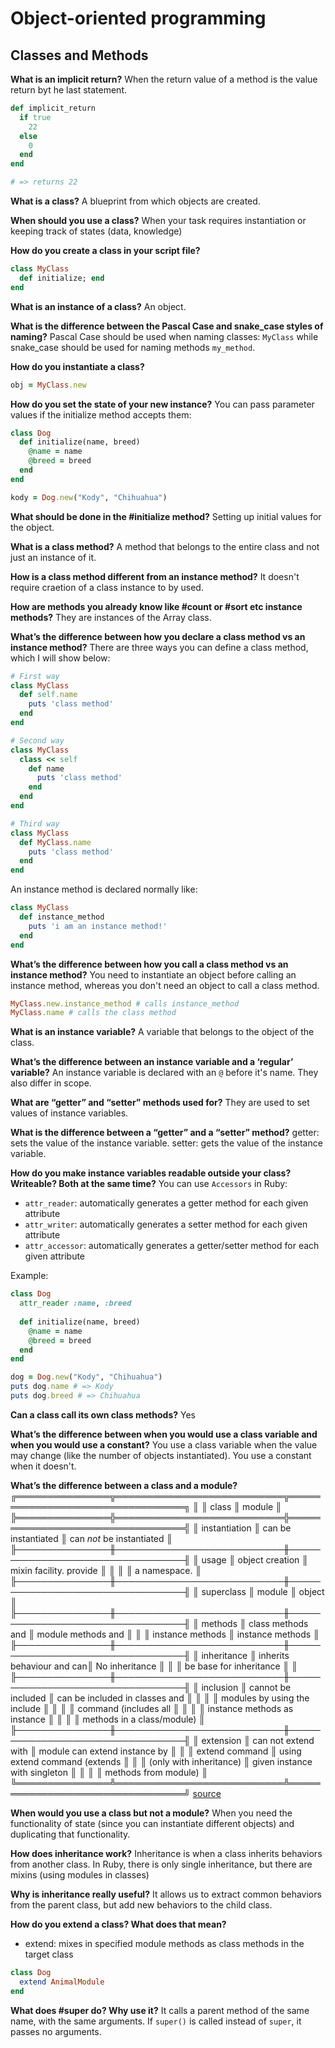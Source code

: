 # Object-oriented programming

## Classes and Methods
**What is an implicit return?**
When the return value of a method is the value return byt he last statement.
```ruby
def implicit_return
  if true
    22
  else
    0
  end
end

# => returns 22
```

**What is a class?**
A blueprint from which objects are created. 

**When should you use a class?**
When your task requires instantiation or keeping track of states (data, knowledge)

**How do you create a class in your script file?**
```ruby
class MyClass
  def initialize; end
end
```
**What is an instance of a class?**
An object.

**What is the difference between the Pascal Case and snake_case styles of naming?**
Pascal Case should be used when naming classes: `MyClass` while snake_case should be used for naming methods `my_method`.

**How do you instantiate a class?**
```ruby
obj = MyClass.new
```
**How do you set the state of your new instance?**
You can pass parameter values if the initialize method accepts them:
```ruby
class Dog
  def initialize(name, breed)
    @name = name
    @breed = breed
  end
end

kody = Dog.new("Kody", "Chihuahua")

```
**What should be done in the #initialize method?**
Setting up initial values for the object.

**What is a class method?**
A method that belongs to the entire class and not just an instance of it. 

**How is a class method different from an instance method?**
It doesn't require craetion of a class instance to by used. 

**How are methods you already know like #count or #sort etc instance methods?**
They are instances of the Array class. 

**What’s the difference between how you declare a class method vs an instance method?**
There are three ways you can define a class method, which I will show below:
```ruby
# First way
class MyClass
  def self.name
    puts 'class method'
  end
end

# Second way 
class MyClass
  class << self
    def name
      puts 'class method'
    end
  end
end

# Third way
class MyClass
  def MyClass.name
    puts 'class method'
  end
end

```
An instance method is declared normally like:
```ruby
class MyClass
  def instance_method
    puts 'i am an instance method!'
  end
end
```
**What’s the difference between how you call a class method vs an instance method?**
You need to instantiate an object before calling an instance method, whereas you don't need an object to call a class method.
```ruby
MyClass.new.instance_method # calls instance_method
MyClass.name # calls the class method
```
**What is an instance variable?**
A variable that belongs to the object of the class.

**What’s the difference between an instance variable and a ‘regular’ variable?**
An instance variable is declared with an `@` before it's name. They also differ in scope.

**What are “getter” and “setter” methods used for?**
They are used to set values of instance variables. 

**What is the difference between a “getter” and a “setter” method?**
getter: sets the value of the instance variable.
setter: gets the value of the instance variable.

**How do you make instance variables readable outside your class? Writeable? Both at the same time?**
You can use `Accessors` in Ruby:
- `attr_reader`: automatically generates a getter method for each given attribute
- `attr_writer`: automatically generates a setter method for each given attribute
- `attr_accessor`: automatically generates a getter/setter method for each given attribute

Example:
```ruby
class Dog
  attr_reader :name, :breed
  
  def initialize(name, breed)
    @name = name
    @breed = breed
  end
end

dog = Dog.new("Kody", "Chihuahua")
puts dog.name # => Kody
puts dog.breed # => Chihuahua
```

**Can a class call its own class methods?**
Yes

**What’s the difference between when you would use a class variable and when you would use a constant?**
You use a class variable when the value may change (like the number of objects instantiated). You use a constant when it doesn't. 

**What’s the difference between a class and a module?**
╔═══════════════╦═══════════════════════════╦═════════════════════════════════╗
║               ║ class                     ║ module                          ║
╠═══════════════╬═══════════════════════════╬═════════════════════════════════╣
║ instantiation ║ can be instantiated       ║ can *not* be instantiated       ║
╟───────────────╫───────────────────────────╫─────────────────────────────────╢
║ usage         ║ object creation           ║ mixin facility. provide         ║
║               ║                           ║   a namespace.                  ║
╟───────────────╫───────────────────────────╫─────────────────────────────────╢
║ superclass    ║ module                    ║ object                          ║
╟───────────────╫───────────────────────────╫─────────────────────────────────╢
║ methods       ║ class methods and         ║ module methods and              ║
║               ║   instance methods        ║   instance methods              ║
╟───────────────╫───────────────────────────╫─────────────────────────────────╢
║ inheritance   ║ inherits behaviour and can║ No inheritance                  ║
║               ║   be base for inheritance ║                                 ║
╟───────────────╫───────────────────────────╫─────────────────────────────────╢
║ inclusion     ║ cannot be included        ║ can be included in classes and  ║
║               ║                           ║   modules by using the include  ║
║               ║                           ║   command (includes all         ║
║               ║                           ║   instance methods as instance  ║
║               ║                           ║   methods in a class/module)    ║
╟───────────────╫───────────────────────────╫─────────────────────────────────╢
║ extension     ║ can not extend with       ║ module can extend instance by   ║
║               ║   extend command          ║   using extend command (extends ║
║               ║   (only with inheritance) ║   given instance with singleton ║
║               ║                           ║   methods from module)          ║
╚═══════════════╩═══════════════════════════╩═════════════════════════════════╝
[source](https://stackoverflow.com/questions/151505/difference-between-a-class-and-a-module)

**When would you use a class but not a module?**
When you need the functionality of state (since you can instantiate different objects) and duplicating that functionality. 

**How does inheritance work?**
Inheritance is when a class inherits behaviors from another class. In Ruby, there is only single inheritance, but there are mixins (using modules in classes)

**Why is inheritance really useful?**
It allows us to extract common behaviors from the parent class, but add new behaviors to the child class. 

**How do you extend a class? What does that mean?**
- extend: mixes in specified module methods as class methods in the target class
```ruby
class Dog
  extend AnimalModule
end
```
**What does #super do? Why use it?**
It calls a parent method of the same name, with the same arguments. If `super()` is called instead of `super`, it passes no arguments. 
